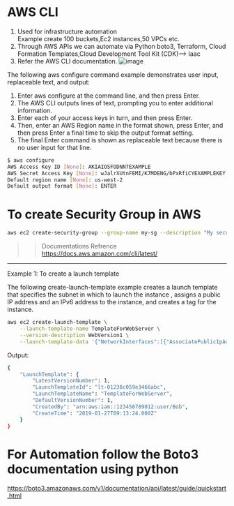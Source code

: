# AWS CLI
1. Used for infrastructure automation <br>
   Example create 100 buckets,Ec2 instances,50 VPCs etc.
2. Through AWS APIs we can automate via Python boto3, Terraform, Cloud Formation Templates,Cloud Development Tool Kit (CDK)--> Iaac
3. Refer the AWS CLI documentation.
![image](https://github.com/mallikharjuna160003/30-Days-of-AWS/assets/74324685/5c0513b7-3bd2-47bd-917a-64a356f90ca3)


The following aws configure command example demonstrates user input, replaceable text, and output:

 1. Enter aws configure at the command line, and then press Enter.
 2. The AWS CLI outputs lines of text, prompting you to enter additional information.
 3. Enter each of your access keys in turn, and then press Enter.
 4. Then, enter an AWS Region name in the format shown, press Enter, and then press Enter a final time to skip the output format setting.
 5. The final Enter command is shown as replaceable text because there is no user input for that line.

```sh
$ aws configure
AWS Access Key ID [None]: AKIAIOSFODNN7EXAMPLE
AWS Secret Access Key [None]: wJalrXUtnFEMI/K7MDENG/bPxRfiCYEXAMPLEKEY
Default region name [None]: us-west-2
Default output format [None]: ENTER
```
# To create Security Group in AWS
```sh
aws ec2 create-security-group --group-name my-sg --description "My security group"
```

>> Documentations  Refrence https://docs.aws.amazon.com/cli/latest/

---
Example 1: To create a launch template

The following create-launch-template example creates a launch template that specifies the subnet in which to launch the instance , assigns a public IP address and an IPv6 address to the instance, and creates a tag for the instance.

```sh
aws ec2 create-launch-template \
    --launch-template-name TemplateForWebServer \
    --version-description WebVersion1 \
    --launch-template-data '{"NetworkInterfaces":[{"AssociatePublicIpAddress":true,"DeviceIndex":0,"Ipv6AddressCount":1,"SubnetId":"subnet-7b16de0c"}],"ImageId":"ami-8c1be5f6","InstanceType":"t2.small","TagSpecifications":[{"ResourceType":"instance","Tags":[{"Key":"purpose","Value":"webserver"}]}]}'
```

Output:
```sh
{
    "LaunchTemplate": {
        "LatestVersionNumber": 1,
        "LaunchTemplateId": "lt-01238c059e3466abc",
        "LaunchTemplateName": "TemplateForWebServer",
        "DefaultVersionNumber": 1,
        "CreatedBy": "arn:aws:iam::123456789012:user/Bob",
        "CreateTime": "2019-01-27T09:13:24.000Z"
    }
}
```

# For Automation follow the Boto3 documentation using python
https://boto3.amazonaws.com/v1/documentation/api/latest/guide/quickstart.html
